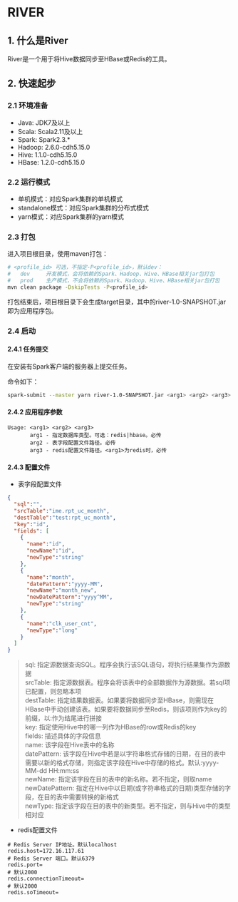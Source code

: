 # RIVER

## 1. 什么是River

River是一个用于将Hive数据同步至HBase或Redis的工具。

## 2. 快速起步

### 2.1 环境准备

+ Java: JDK7及以上
+ Scala: Scala2.11及以上
+ Spark: Spark2.3.*
+ Hadoop: 2.6.0-cdh5.15.0
+ Hive: 1.1.0-cdh5.15.0
+ HBase: 1.2.0-cdh5.15.0

### 2.2 运行模式

+ 单机模式：对应Spark集群的单机模式
+ standalone模式：对应Spark集群的分布式模式
+ yarn模式：对应Spark集群的yarn模式

### 2.3 打包

进入项目根目录，使用maven打包：

```bash
# <profile_id> 可选，不指定-P<profile_id>，默认dev：
#   dev     开发模式，会将依赖的Spark、Hadoop、Hive、HBase相关jar包打包
#   prod    生产模式，不会将依赖的Spark、Hadoop、Hive、HBase相关jar包打包
mvn clean package -DskipTests -P<profile_id>
```

打包结束后，项目根目录下会生成target目录，其中的river-1.0-SNAPSHOT.jar即为应用程序包。

### 2.4 启动

#### 2.4.1 任务提交

在安装有Spark客户端的服务器上提交任务。

命令如下：

```bash
spark-submit --master yarn river-1.0-SNAPSHOT.jar <arg1> <arg2> <arg3>
```

#### 2.4.2 应用程序参数

```text
Usage: <arg1> <arg2> <arg3>
       arg1 - 指定数据库类型。可选：redis|hbase。必传
       arg2 - 表字段配置文件路径。必传
       arg3 - redis配置文件路径。<arg1>为redis时，必传
```

#### 2.4.3 配置文件

+ 表字段配置文件

```json
{
  "sql":"",
  "srcTable":"ime.rpt_uc_month",
  "destTable":"test:rpt_uc_month",
  "key":"id",
  "fields": [
    {
      "name":"id",
      "newName":"id",
      "newType":"string"
    },
    {
      "name":"month",
      "datePattern":"yyyy-MM",
      "newName":"month_new",
      "newDatePattern":"yyyy^MM",
      "newType":"string"
    },
    {
      "name":"clk_user_cnt",
      "newType":"long"
    }
  ]
}
```

> sql: 指定源数据查询SQL。程序会执行该SQL语句，将执行结果集作为源数据<br/>
> srcTable: 指定源数据表。程序会将该表中的全部数据作为源数据。若sql项已配置，则忽略本项<br/>
> destTable: 指定结果数据表。如果要将数据同步至HBase，则需现在HBase中手动创建该表。如果要将数据同步至Redis，则该项则作为key的前缀，以:作为结尾进行拼接<br/>
> key: 指定使用Hive中的哪一列作为HBase的row或Redis的key<br/>
> fields: 描述具体的字段信息<br/>
> name: 该字段在Hive表中的名称<br/>
> datePattern: 该字段在Hive中若是以字符串格式存储的日期，在目的表中需要以新的格式存储，则指定该字段在Hive中存储的格式。默认:yyyy-MM-dd HH:mm:ss <br/>
> newName: 指定该字段在目的表中的新名称。若不指定，则取name<br/>
> newDatePattern: 指定在Hive中以日期(或字符串格式的日期)类型存储的字段，在目的表中需要转换的新格式<br/>
> newType: 指定该字段在目的表中的新类型。若不指定，则与Hive中的类型相对应<br/>

+ redis配置文件

```properties
# Redis Server IP地址。默认localhost
redis.host=172.16.117.61
# Redis Server 端口。默认6379
redis.port=
# 默认2000
redis.connectionTimeout=
# 默认2000
redis.soTimeout=
```